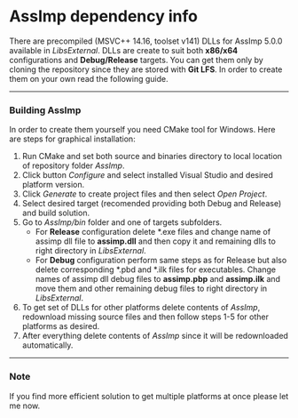 # AssImp dependency info

There are precompiled (MSVC++ 14.16, toolset v141) DLLs for AssImp 5.0.0 available in *LibsExternal*.
DLLs are create to suit both **x86/x64** configurations and **Debug/Release** targets.
You can get them only by cloning the repository since they are stored with **Git LFS**.
In order to create them on your own read the following guide.

---

### Building AssImp

In order to create them yourself you need CMake tool for Windows. Here are steps for graphical installation:

1. Run CMake and set both source and binaries directory to local location of repository folder *AssImp*.
2. Click button *Configure* and select installed Visual Studio and desired platform version.
3. Click *Generate* to create project files and then select *Open Project*.
4. Select desired target (recomended providing both Debug and Release) and build solution.
5. Go to *AssImp/bin* folder and one of targets subfolders.
    - For **Release** configuration delete *.exe files and change name of assimp dll file to **assimp.dll** and then copy it and remaining dlls to right directory in *LibsExternal*.
    - For **Debug** configuration perform same steps as for Release but also delete corresponding *.pbd and *.ilk files for executables.
  Change names of assimp dll debug files to **assimp.pbp** and **assimp.ilk** and move them and other remaining debug files to right directory in *LibsExternal*.
6. To get set of DLLs for other platforms delete contents of *AssImp*, redownload missing source files and then follow steps 1-5 for other platforms as desired.
7. After everything delete contents of *AssImp* since it will be redownloaded automatically.

---

### Note

If you find more efficient solution to get multiple platforms at once please let me now.